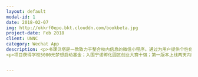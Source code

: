 ```yaml
---
layout: default
modal-id: 1
date: 2018-02-07
img: http://okkrf0epo.bkt.clouddn.com/bookbeta.jpg
project-date: Feb 2018
client: UNNC
category: Wechat App
description: <p>书课贝塔是一款致力于整合校内信息的微信小程序。通过为用户提供个性化的课程表，参考书单，二手教材交易信息等方便学生校园生活。</p>
<p>项目获得学校5000元梦想启动基金；入围宁诺孵化园区创业大赛十强；第一版本上线两天内获得用户600+</p><p><a href="http://okkrf0epo.bkt.clouddn.com/document.pdf" target="blank">查看产品原型及文档</a></p>


---
```

